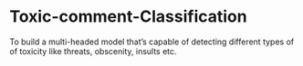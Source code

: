 # Toxic-comment-Classification
To build a multi-headed model that’s capable of detecting different types of of toxicity like threats, obscenity, insults etc. 
